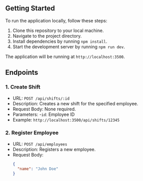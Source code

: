 ## Getting Started

To run the application locally, follow these steps:

1. Clone this repository to your local machine.
2. Navigate to the project directory.
3. Install dependencies by running `npm install`.
4. Start the development server by running `npm run dev`.

The application will be running at `http://localhost:3500`.

## Endpoints

### 1. Create Shift

- URL: `POST /api/shifts/:id`
- Description: Creates a new shift for the specified employee.
- Request Body: None required.
- Parameters:
  -`id`: Employee ID
- Example: `http://localhost:3500/api/shifts/12345`

### 2. Register Employee

- URL: `POST /api/employees`
- Description: Registers a new employee.
- Request Body:
  ```json
  {
    "name": "John Doe"
  }
  ```
